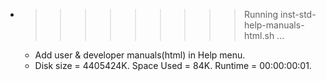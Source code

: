* >>>>>>>>> Running inst-std-help-manuals-html.sh ...
  * Add user & developer manuals(html) in Help menu.
  * Disk size = 4405424K. Space Used = 84K. Runtime = 00:00:00:01.
